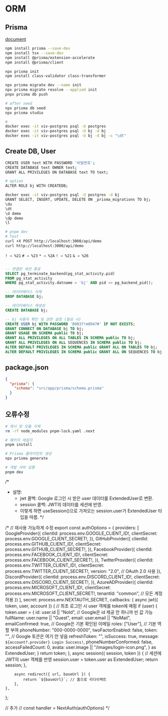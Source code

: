 # ORM

## Prisma

[document](https://grok.com/share/bGVnYWN5_23f8cce1-ae5b-462e-92a2-207d2e30624f)

```bash
npm install prisma --save-dev
npm install tsx --save-dev
npm install @prisma/extension-accelerate
npm install @prisma/client

npx prisma init
npm install class-validator class-transformer

npx prisma migrate dev --name init
npx prisma migrate resolve --applied init
pnpx prisma db push

# after seed
npx prisma db seed
npx prisma studio

#
docker exec -it viv-postgres psql -U postgres
docker exec -it viv-postgres psql -U bj -d bj
docker exec -it viv-postgres psql -U bj -d bj -c "\dt"

```

## Create DB, User

```bash
CREATE USER text WITH PASSWORD '비밀번호';
CREATE DATABASE text OWNER text;
GRANT ALL PRIVILEGES ON DATABASE text TO text;

# option
ALTER ROLE bj WITH CREATEDB;

docker exec -it viv-postgres psql -U postgres -d bj
GRANT SELECT, INSERT, UPDATE, DELETE ON _prisma_migrations TO bj;
\du
\dt
\d demo
\dp demo
\l

# pnpm dev
# Test
curl +X POST http://localhost:3000/api/demo
curl http://localhost:3000/api/demo
```

`! → %21`
`# → %23`
`* → %2A`
`! → %21`
`& → %26`

```sql

-- 연결된 세션 종료
SELECT pg_terminate_backend(pg_stat_activity.pid)
FROM pg_stat_activity
WHERE pg_stat_activity.datname = 'bj' AND pid <> pg_backend_pid();

-- 데이터베이스 삭제
DROP DATABASE bj;

-- 데이터베이스 재생성
CREATE DATABASE bj;

-- bj 사용자 확인 및 권한 설정 (필요 시)
CREATE USER bj WITH PASSWORD 'B9037!m8947#' IF NOT EXISTS;
GRANT CONNECT ON DATABASE bj TO bj;
GRANT USAGE ON SCHEMA public TO bj;
GRANT ALL PRIVILEGES ON ALL TABLES IN SCHEMA public TO bj;
GRANT ALL PRIVILEGES ON ALL SEQUENCES IN SCHEMA public TO bj;
ALTER DEFAULT PRIVILEGES IN SCHEMA public GRANT ALL ON TABLES TO bj;
ALTER DEFAULT PRIVILEGES IN SCHEMA public GRANT ALL ON SEQUENCES TO bj;

```

## package.json

```json
{
  "prisma": {
    "schema": "src/app/prisma/schema.prisma"
  }
}
```

## 오류수정

```bash
# 캐시 및 모듈 삭제
rm -rf node_modules pnpm-lock.yaml .next

# 패키지 재설치
pnpm install

# Prisma 클라이언트 생성
npx prisma generate

# 개발 서버 실행
pnpm dev


````

/*
- 설명:
    - jwt 콜백: Google 로그인 시 받은 user 데이터를 ExtendedUser로 변환.
    - session 콜백: JWT의 데이터를 세션에 반영.
    - 이렇게 하면 useSession()으로 가져오는 session.user가 ExtendedUser 타입을 따름.
*/


/*
// 재사용 가능하게 수정
export const authOptions = {
    providers: [
        GoogleProvider({
            clientId: process.env.GOOGLE_CLIENT_ID!,
            clientSecret: process.env.GOOGLE_CLIENT_SECRET!,
        }),
        GitHubProvider({
            clientId: process.env.GITHUB_CLIENT_ID!,
            clientSecret: process.env.GITHUB_CLIENT_SECRET!,
        }),
        FacebookProvider({
            clientId: process.env.FACEBOOK_CLIENT_ID!,
            clientSecret: process.env.FACEBOOK_CLIENT_SECRET!,
        }),
        TwitterProvider({
            clientId: process.env.TWITTER_CLIENT_ID!,
            clientSecret: process.env.TWITTER_CLIENT_SECRET!,
            version: "2.0", // OAuth 2.0 사용
        }),
        DiscordProvider({
            clientId: process.env.DISCORD_CLIENT_ID!,
            clientSecret: process.env.DISCORD_CLIENT_SECRET!,
        }),
        AzureADProvider({
            clientId: process.env.MICROSOFT_CLIENT_ID!,
            clientSecret: process.env.MICROSOFT_CLIENT_SECRET!,
            tenantId: "common", // 모든 계정 허용
        })
    ],
    secret: process.env.NEXTAUTH_SECRET,
    callbacks: {
        async jwt({ token, user, account }) {
            // 최초 로그인 시 user 객체를 token에 매핑
            if (user) {
                token.user = {
                    id: user.id || "NoId", // Google은 id 제공 안 하니까 빈 값 가능
                    fullName: user.name || "Guest",
                    email: user.email || "NoMail",
                    emailConfirmed: true, // Google은 기본 확인된 이메일
                    roles: ["User"], // 기본 역할 부여
                    phoneNumber: "000-0000-0000",
                    twoFactorEnabled: false,
                    token: "", // Google 토큰은 여기 안 넣음
                    refreshToken: "",
                    isSuccess: true,
                    message: `${account?.provider} Login Success!`,
                    phoneNumberConformed: false,
                    accessFailedCount: 0,
                    avata: user.image || "/images/login-icon.png",
                } as ExtendedUser;
            }
            return token;
        },
        async session({ session, token }) {
            // 세션에 JWT의 user 객체를 반영
            session.user = token.user as ExtendedUser;
            return session;
        },

        async redirect({ url, baseUrl }) {
            return `${baseUrl}`; // 홈으로 리다이렉트
        },
    },
};

// 추가
// const handler = NextAuth(authOptions)
 */
